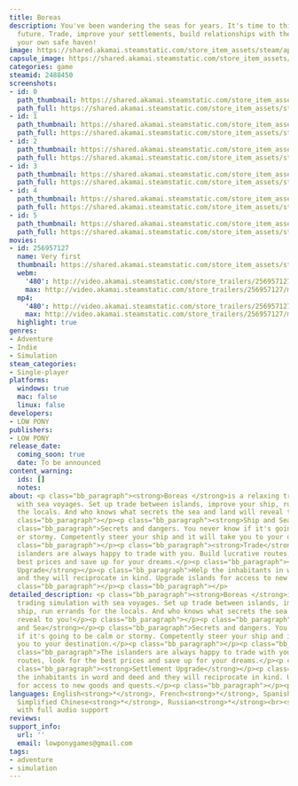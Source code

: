 ```yaml
---
title: Boreas
description: You've been wandering the seas for years. It's time to think about the
  future. Trade, improve your settlements, build relationships with the locals. Build
  your own safe haven!
image: https://shared.akamai.steamstatic.com/store_item_assets/steam/apps/2488450/header.jpg?t=1727435313
capsule_image: https://shared.akamai.steamstatic.com/store_item_assets/steam/apps/2488450/capsule_231x87.jpg?t=1727435313
categories: game
steamid: 2488450
screenshots:
- id: 0
  path_thumbnail: https://shared.akamai.steamstatic.com/store_item_assets/steam/apps/2488450/ss_9f2aff7320e4de2208a43e831bae6934fe0fe3e3.600x338.jpg?t=1727435313
  path_full: https://shared.akamai.steamstatic.com/store_item_assets/steam/apps/2488450/ss_9f2aff7320e4de2208a43e831bae6934fe0fe3e3.1920x1080.jpg?t=1727435313
- id: 1
  path_thumbnail: https://shared.akamai.steamstatic.com/store_item_assets/steam/apps/2488450/ss_9a5f3cf995090b10922104e2e06d8c3d2d01acd5.600x338.jpg?t=1727435313
  path_full: https://shared.akamai.steamstatic.com/store_item_assets/steam/apps/2488450/ss_9a5f3cf995090b10922104e2e06d8c3d2d01acd5.1920x1080.jpg?t=1727435313
- id: 2
  path_thumbnail: https://shared.akamai.steamstatic.com/store_item_assets/steam/apps/2488450/ss_b321444355a7302897ce91260562adeabf63324e.600x338.jpg?t=1727435313
  path_full: https://shared.akamai.steamstatic.com/store_item_assets/steam/apps/2488450/ss_b321444355a7302897ce91260562adeabf63324e.1920x1080.jpg?t=1727435313
- id: 3
  path_thumbnail: https://shared.akamai.steamstatic.com/store_item_assets/steam/apps/2488450/ss_d5d7566cfbb3313efb986edd3b7da54f093ecddd.600x338.jpg?t=1727435313
  path_full: https://shared.akamai.steamstatic.com/store_item_assets/steam/apps/2488450/ss_d5d7566cfbb3313efb986edd3b7da54f093ecddd.1920x1080.jpg?t=1727435313
- id: 4
  path_thumbnail: https://shared.akamai.steamstatic.com/store_item_assets/steam/apps/2488450/ss_f060813492f5ab17cde86e747155b20b53a044e3.600x338.jpg?t=1727435313
  path_full: https://shared.akamai.steamstatic.com/store_item_assets/steam/apps/2488450/ss_f060813492f5ab17cde86e747155b20b53a044e3.1920x1080.jpg?t=1727435313
- id: 5
  path_thumbnail: https://shared.akamai.steamstatic.com/store_item_assets/steam/apps/2488450/ss_92bd11dba8b4ccefc25258e2d4b99d299781e84c.600x338.jpg?t=1727435313
  path_full: https://shared.akamai.steamstatic.com/store_item_assets/steam/apps/2488450/ss_92bd11dba8b4ccefc25258e2d4b99d299781e84c.1920x1080.jpg?t=1727435313
movies:
- id: 256957127
  name: Very first
  thumbnail: https://shared.akamai.steamstatic.com/store_item_assets/steam/apps/256957127/movie.293x165.jpg?t=1688800407
  webm:
    '480': http://video.akamai.steamstatic.com/store_trailers/256957127/movie480_vp9.webm?t=1688800407
    max: http://video.akamai.steamstatic.com/store_trailers/256957127/movie_max_vp9.webm?t=1688800407
  mp4:
    '480': http://video.akamai.steamstatic.com/store_trailers/256957127/movie480.mp4?t=1688800407
    max: http://video.akamai.steamstatic.com/store_trailers/256957127/movie_max.mp4?t=1688800407
  highlight: true
genres:
- Adventure
- Indie
- Simulation
steam_categories:
- Single-player
platforms:
  windows: true
  mac: false
  linux: false
developers:
- LOW PONY
publishers:
- LOW PONY
release_date:
  coming_soon: true
  date: To be announced
content_warning:
  ids: []
  notes:
about: <p class="bb_paragraph"><strong>Boreas </strong>is a relaxing trading simulation
  with sea voyages. Set up trade between islands, improve your ship, run errands for
  the locals. And who knows what secrets the sea and land will reveal to you!</p><p
  class="bb_paragraph"></p><p class="bb_paragraph"><strong>Ship and Sea</strong></p><p
  class="bb_paragraph">Secrets and dangers. You never know if it's going to be calm
  or stormy. Competently steer your ship and it will take you to your destination.</p><p
  class="bb_paragraph"></p><p class="bb_paragraph"><strong>Trade</strong></p><p class="bb_paragraph">The
  islanders are always happy to trade with you. Build lucrative routes, look for the
  best prices and save up for your dreams.</p><p class="bb_paragraph"></p><p class="bb_paragraph"><strong>Settlement
  Upgrade</strong></p><p class="bb_paragraph">Help the inhabitants in word and deed
  and they will reciprocate in kind. Upgrade islands for access to new goods and quests.</p><p
  class="bb_paragraph"></p><p class="bb_paragraph"></p>
detailed_description: <p class="bb_paragraph"><strong>Boreas </strong>is a relaxing
  trading simulation with sea voyages. Set up trade between islands, improve your
  ship, run errands for the locals. And who knows what secrets the sea and land will
  reveal to you!</p><p class="bb_paragraph"></p><p class="bb_paragraph"><strong>Ship
  and Sea</strong></p><p class="bb_paragraph">Secrets and dangers. You never know
  if it's going to be calm or stormy. Competently steer your ship and it will take
  you to your destination.</p><p class="bb_paragraph"></p><p class="bb_paragraph"><strong>Trade</strong></p><p
  class="bb_paragraph">The islanders are always happy to trade with you. Build lucrative
  routes, look for the best prices and save up for your dreams.</p><p class="bb_paragraph"></p><p
  class="bb_paragraph"><strong>Settlement Upgrade</strong></p><p class="bb_paragraph">Help
  the inhabitants in word and deed and they will reciprocate in kind. Upgrade islands
  for access to new goods and quests.</p><p class="bb_paragraph"></p><p class="bb_paragraph"></p>
languages: English<strong>*</strong>, French<strong>*</strong>, Spanish - Spain<strong>*</strong>,
  Simplified Chinese<strong>*</strong>, Russian<strong>*</strong><br><strong>*</strong>languages
  with full audio support
reviews:
support_info:
  url: ''
  email: lowponygames@gmail.com
tags:
- adventure
- simulation
---
```


